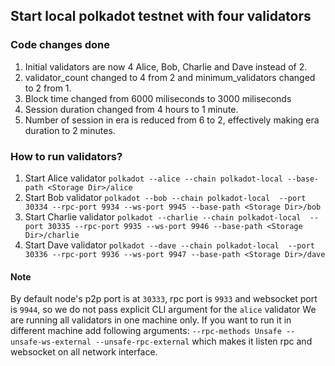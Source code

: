## Start local polkadot testnet with four validators

### Code changes done
1. Initial validators are now 4 Alice, Bob, Charlie and Dave instead of 2.
2. validator_count changed to 4 from 2 and minimum_validators changed to 2 from 1.
3. Block time changed from 6000 miliseconds to 3000 miliseconds
4. Session duration changed from 4 hours to 1 minute.
5. Number of session in era is reduced from 6 to 2, effectively making era duration to 2 minutes.

### How to run validators?
1. Start Alice validator
`polkadot --alice --chain polkadot-local --base-path <Storage Dir>/alice`
2. Start Bob validator
`polkadot --bob --chain polkadot-local  --port 30334 --rpc-port 9934 --ws-port 9945 --base-path <Storage Dir>/bob`
3. Start Charlie validator
`polkadot --charlie --chain polkadot-local  --port 30335 --rpc-port 9935 --ws-port 9946 --base-path <Storage Dir>/charlie`
4. Start Dave validator
`polkadot --dave --chain polkadot-local  --port 30336 --rpc-port 9936 --ws-port 9947 --base-path <Storage Dir>/dave`

#### Note
By default node's p2p port is at `30333`, rpc port is `9933` and websocket port is `9944`, so we do not pass explicit CLI argument for the `alice` validator
We are running all validators in one machine only. If you want to run it in different machine add following arguments: 
`--rpc-methods Unsafe --unsafe-ws-external --unsafe-rpc-external` which makes it listen rpc and websocket on all network interface.
